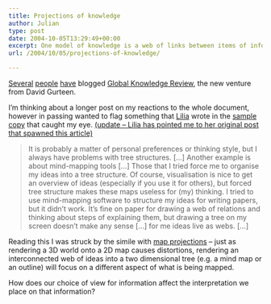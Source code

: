```yaml
---
title: Projections of knowledge
author: Julian
type: post
date: 2004-10-05T13:29:49+00:00
excerpt: One model of knowledge is a web of links between items of information. In presenting that web we often choose selectively which relationships to display, in forms such as mindmaps or outlines. Is this form of distortion similar to that introduced by using 2D projections for mapping a 3D world?
url: /2004/10/05/projections-of-knowledge/

---
```

[Several][1] [people][2] [have][3] blogged [Global Knowledge Review][4], the new venture from David Gurteen.

I&#8217;m thinking about a longer post on my reactions to the whole document, however in passing wanted to flag something that [Lilia][5] wrote in the [sample copy][6] that caught my eye. <ins datetime="2004-9-5T14:53:42--1:00">(update &#8211; Lilia has pointed me to her <a href=" https://blog.mathemagenic.com/2004/05/20.html#a1216">original post</a> that spawned this article)</ins>

<blockquote cite="https://www.globalknowledgereview.com/docs/SeptGKR%20UKA4.pdf">
  <p>
    It is probably a matter of personal preferences or thinking style, but I always have problems with tree structures. [&#8230;] Another example is about mind-mapping tools [&#8230;] Those that I tried force me to organise my ideas into a tree structure. Of course, visualisation is nice to get an overview of ideas (especially if you use it for others), but forced tree structure makes these maps useless for (my) thinking. I tried to use mind-mapping software to structure my ideas for writing papers, but it didn’t work. It’s fine on paper for drawing a web of relations and thinking about steps of explaining them, but drawing a tree on my screen doesn’t make any sense [&#8230;] for me ideas live as webs. [&#8230;]
  </p>
</blockquote>

Reading this I was struck by the simile with [map projections][7] &#8211; just as rendering a 3D world onto a 2D map causes distortions, rendering an interconnected web of ideas into a two dimensional tree (e.g. a mind map or an outline) will focus on a different aspect of what is being mapped.

How does our choice of view for information affect the interpretation we place on that information?

 [1]: https://www.zylstra.org/blog/archives/001426.html
 [2]: https://billives.typepad.com/portals_and_km/2004/09/global_knowledg.html
 [3]: https://www.steptwo.com.au/columntwo/archives/001434.html
 [4]: https://www.globalknowledgereview.com/
 [5]: https://blog.mathemagenic.com/
 [6]: https://www.globalknowledgereview.com/docs/SeptGKR%20UKA4.pdf
 [7]: https://www.colorado.edu/geography/gcraft/notes/mapproj/mapproj.html